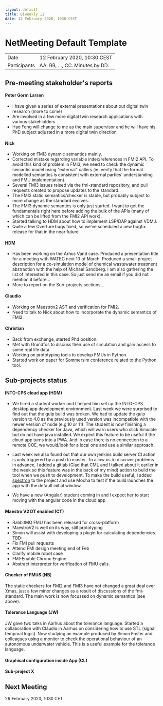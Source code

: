 ```yaml
---
layout: default
title: Biweekly 11
date: 12 February 2020, 1030 CEST
---
```


<script src="https://code.jquery.com/jquery-1.11.1.min.js">
</script>
<script src="/javascripts/edit.js"></script>
<script>setEditButonNm();</script>

# NetMeeting Default Template

|||
|---|---|
| Date | 12 February 2020, 10:30 CEST |
| Participants | AA, BB, ..., CC.  Minutes by DD. |


## Pre-meeting stakeholder's reports

<!-- Please keep in mind that the minutes are publicly available, and that
private information must be stored elsewhere.  -->

#### Peter Gorm Larsen
* I have given a series of external presentations about out digital twin research (more to come)
* Are involved in a few more digital twin research applications with various stakehiolders
* Hao Feng will change to me as the main supervisor and he will have his PhD subject adjusted in a more digital twin direction

#### Nick
* Working on FMI3 dynamic semantics mainly.
* Corrected mistake regarding variable index/references in FMI2 API. To avoid this kind of problem in FMI3, we need to check the dynamic semantic model using "external" callers (ie. verify that the formal modelled semantics is consistent with external parties' understanding and FMU implementation).
* Several FMI3 issues raised via the fmi-standard repository, and pull requests created to propose updates to the standard.
* The FMI3 static semantics/checker is stable, but probably subject to more change as the standard evolves.
* The FMI3 dynamic semantics is only just started. I want to get the fundamentals right here before adding the bulk of the APIs (many of which can be lifted from the FMI2 API work).
* Started talking to HDM about how to implement LSP/DAP against VDMJ.
* Quite a few Overture bugs fixed, so we've scheduled a new bugfix release for that in the near future.

#### HDM
* Has been working on the Arhus Vand case. Produced a presentation title for a meeting with WATEC next 13 of March. Produced a small project description for a co-simulation model of chemical wastewater treatment abstraction with the help of Michael Sandberg. I am also gathering the list of interested in this case. So just send me an email if you did not mention it before...
* More to report on the Sub-projects sections...

#### Claudio
* Working on Maestrov2 AST and verification for FMI2.
* Need to talk to Nick about how to incorporate the dynamic semantics of FMI2.

#### Christian
* Back from exchange, started Phd position.
* Met with Grundfos to discuss their use of simulation and gain access to some real life data.
* Working on prototyping tools to develop FMUs in Python.
* Started work on paper for Sommersim conference related to the Python tool.

## Sub-projects status


#### INTO-CPS cloud app (HDM)
  * We hired a student worker and I helped him set up the INTO-CPS desktop app development environment. Last week we were surprised to find out that the gulp build was broken.  We had to update the gulp version to 4.0 as the previously used version was incompatible with the newer version of node (e.g.10 or 11). The student is now finishing a dependency checker for Java, which will warn users who click Simulate but do not have java installed. We expect this feature to be useful if the cloud app turns into a PWA. And in case there is no connection to a remote COE, we would/look for a local one and use a similar approach.

  * Last week we also found out that our own jenkins build server CI action is only triggered by a push to master. To allow us to discover problems in advance, I added a gitlab (Glad that CML and I talked about it earlier in the week so this feature was in the back of my mind) action to build the tool when we push to development. To make the build useful, I added [spectron](https://www.electronjs.org/spectron) to the project and use Mocha to test if the build launches the app with the default initial window. 

  * We have a new (Angular) student coming in and I expect her to start moving with the angular code in the cloud app.


#### Maestro V2 DT enabled (CT)
* RabbitMQ FMU has been released for cross-platform
* MaestroV2 is well on its way, still prototyping
* Simon will assist with developing a plugin for calculating dependencies.
TBD:
* Fix FMI pull requests
* Attend FMI design meeting end of Feb
* Clarify mobile robot case
* FMI-Enable Chrono Engine
* Abstract interpreter for verification of FMU calls.

#### Checker of FMUS (NB)
The static checkers for FMI2 and FMI3 have not changed a great deal over Xmas, just a few minor changes as a result of discussions of the fmi-standard. The main work is now focussed on dynamic semantics (see above).

#### Tolerance Language (JW) 
JW gave two talks in Aarhus about the tolerance language. Started a collaboration with Cláudio in Aarhus on considering how to use STL (signal temporal logic). Now studying an example produced by Simon Foster and colleagues using a monitor to check the operational behaviour of an autonomous underwater vehicle. This is a useful example for the tolerance language.

#### Graphical configuration inside App (CL)

#### Sub-project X

Next Meeting
------------

26 February 2020, 1030 CET


<div id="edit_page_div"></div>
